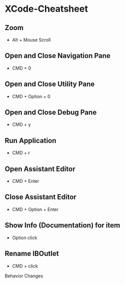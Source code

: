 # XCode-Cheatsheet

## Zoom
- Alt + Mouse Scroll

## Open and Close Navigation Pane
- CMD + 0

## Open and Close Utility Pane
- CMD + Option + 0

## Open and Close Debug Pane
- CMD + y

## Run Application
- CMD + r


## Open Assistant Editor
- CMD + Enter

## Close Assistant Editor
- CMD + Option + Enter

## Show Info (Documentation) for item
- Option click 

## Rename IBOutlet
- CMD + click

Behavior Changes
